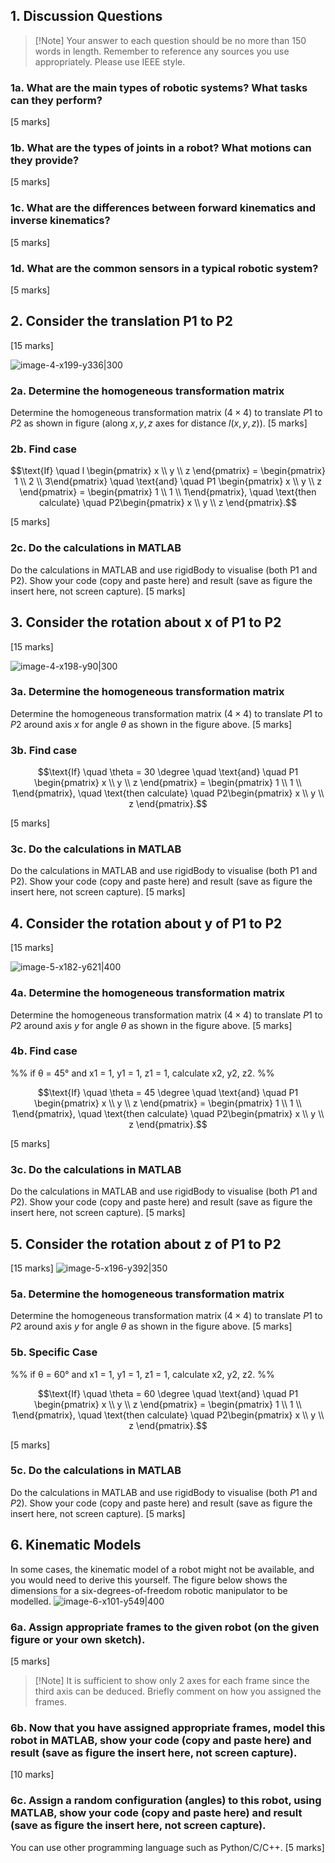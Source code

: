 ## 1. Discussion Questions
> [!Note] Your answer to each question should be no more than 150 words in length. Remember to reference any sources you use appropriately. Please use IEEE style.
### 1a. What are the main types of robotic systems? What tasks can they perform?
[5 marks]
### 1b. What are the types of joints in a robot? What motions can they provide?
[5 marks]
### 1c. What are the differences between forward kinematics and inverse kinematics?
[5 marks]
### 1d. What are the common sensors in a typical robotic system?
[5 marks]

## 2. Consider the translation P1 to P2
[15 marks] 

![image-4-x199-y336|300](image-4-x199-y336.png)

### 2a. Determine the homogeneous transformation matrix
Determine the homogeneous transformation matrix ($4 \times 4$) to translate $P1$ to $P2$ as shown in figure (along $x, y, z$ axes for distance $l (x,y,z)$). 
[5 marks]
### 2b. Find case

$$\text{If} \quad l \begin{pmatrix} x \\ y \\ z \end{pmatrix} = \begin{pmatrix} 1 \\ 2 \\ 3\end{pmatrix} \quad \text{and} \quad P1 \begin{pmatrix} x \\ y \\ z \end{pmatrix} = \begin{pmatrix} 1 \\ 1 \\ 1\end{pmatrix}, \quad \text{then calculate} \quad P2\begin{pmatrix} x \\ y \\ z \end{pmatrix}.$$

[5 marks]
### 2c. Do the calculations in MATLAB 
Do the calculations in MATLAB and use rigidBody to visualise (both P1 and P2). Show your code (copy and paste here) and result (save as figure the insert here, not screen capture).
[5 marks]

## 3. Consider the rotation about x of P1 to P2
[15 marks] 

![image-4-x198-y90|300](image-4-x198-y90.png)
### 3a. Determine the homogeneous transformation matrix
Determine the homogeneous transformation matrix ($4 \times 4$) to translate $P1$ to $P2$ around axis $x$ for angle $\theta$ as shown in the figure above.
[5 marks]
### 3b. Find case

$$\text{If} \quad \theta = 30 \degree \quad \text{and} \quad P1 \begin{pmatrix} x \\ y \\ z \end{pmatrix} = \begin{pmatrix} 1 \\ 1 \\ 1\end{pmatrix}, \quad \text{then calculate} \quad P2\begin{pmatrix} x \\ y \\ z \end{pmatrix}.$$

[5 marks]
### 3c. Do the calculations in MATLAB 
Do the calculations in MATLAB and use rigidBody to visualise (both P1 and P2). Show your code (copy and paste here) and result (save as figure the insert here, not screen capture).
[5 marks]

## 4. Consider the rotation about y of P1 to P2
[15 marks] 

![image-5-x182-y621|400](image-5-x182-y621.png)
### 4a. Determine the homogeneous transformation matrix 
Determine the homogeneous transformation matrix ($4 \times 4$) to translate $P1$ to $P2$ around axis $y$ for angle $\theta$ as shown in the figure above.
[5 marks]
### 4b. Find case
%% if θ = 45° and x1 = 1, y1 = 1, z1 = 1, calculate x2, y2, z2. %%

$$\text{If} \quad \theta = 45 \degree \quad \text{and} \quad P1 \begin{pmatrix} x \\ y \\ z \end{pmatrix} = \begin{pmatrix} 1 \\ 1 \\ 1\end{pmatrix}, \quad \text{then calculate} \quad P2\begin{pmatrix} x \\ y \\ z \end{pmatrix}.$$

[5 marks]
### 3c. Do the calculations in MATLAB 
Do the calculations in MATLAB and use rigidBody to visualise (both $P1$ and $P2$). Show your code (copy and paste here) and result (save as figure the insert here, not screen capture).
[5 marks]

## 5. Consider the rotation about z of P1 to P2
[15 marks] 
![image-5-x196-y392|350](image-5-x196-y392.png)
### 5a. Determine the homogeneous transformation matrix 
Determine the homogeneous transformation matrix ($4 \times 4$) to translate $P1$ to $P2$ around axis $y$ for angle $\theta$ as shown in the figure above.
[5 marks]

### 5b. Specific Case
%% if θ = 60° and x1 = 1, y1 = 1, z1 = 1, calculate x2, y2, z2.  %%

$$\text{If} \quad \theta = 60 \degree \quad \text{and} \quad P1 \begin{pmatrix} x \\ y \\ z \end{pmatrix} = \begin{pmatrix} 1 \\ 1 \\ 1\end{pmatrix}, \quad \text{then calculate} \quad P2\begin{pmatrix} x \\ y \\ z \end{pmatrix}.$$

[5 marks]

### 5c. Do the calculations in MATLAB
Do the calculations in MATLAB and use rigidBody to visualise (both $P1$ and $P2$). Show your code (copy and paste here) and result (save as figure the insert here, not screen capture).
[5 marks]

## 6. Kinematic Models
In some cases, the kinematic model of a robot might not be available, and you would need to derive this yourself. The figure below shows the dimensions for a six-degrees-of-freedom robotic manipulator to be modelled.
![image-6-x101-y549|400](image-6-x101-y549.png)
### 6a. Assign appropriate frames to the given robot (on the given figure or your own sketch).
[5 marks]

> [!Note] It is sufficient to show only 2 axes for each frame since the third axis can be deduced. Briefly comment on how you assigned the frames.
### 6b. Now that you have assigned appropriate frames, model this robot in MATLAB, show your code (copy and paste here) and result (save as figure the insert here, not screen capture).
[10 marks]
### 6c. Assign a random configuration (angles) to this robot, using MATLAB, show your code (copy and paste here) and result (save as figure the insert here, not screen capture).
You can use other programming language such as Python/C/C++.
[5 marks]
 